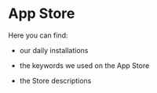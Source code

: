 # App Store

Here you can find:

* our daily installations

* the keywords we used on the App Store

* the Store descriptions
